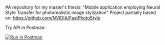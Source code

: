 #A repository for my master's thesis: "Mobile application employing Neural Style Transfer for photorealistic image stylization"
Project partially based on: https://github.com/NVIDIA/FastPhotoStyle

Try API in Postman:

[![Run in Postman](https://run.pstmn.io/button.svg)](https://app.getpostman.com/run-collection/026173d9bca414e65f51#?env%5Bstyler_heroku%5D=W3sia2V5IjoidXJsIiwidmFsdWUiOiJodHRwczovL3N0eWxlLXIuaGVyb2t1YXBwLmNvbSIsImVuYWJsZWQiOnRydWV9LHsia2V5IjoidG9rZW4iLCJ2YWx1ZSI6IiIsImVuYWJsZWQiOnRydWV9XQ==)
